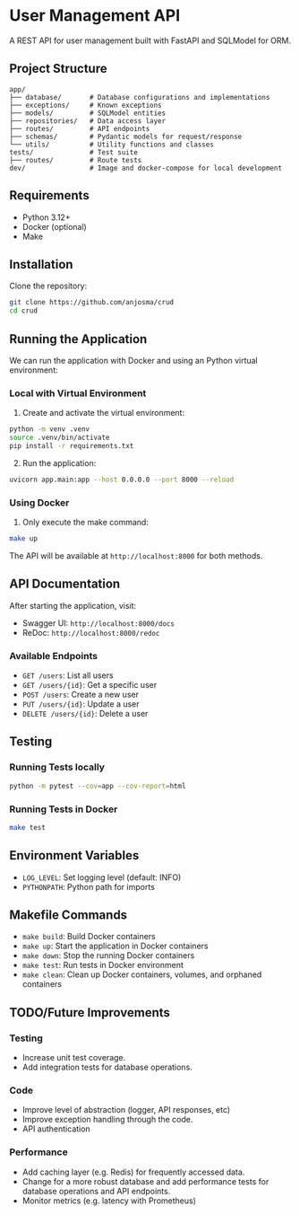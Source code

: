 # User Management API

A REST API for user management built with FastAPI and SQLModel for ORM.

## Project Structure

```
app/
├── database/       # Database configurations and implementations
├── exceptions/     # Known exceptions
├── models/         # SQLModel entities
├── repositories/   # Data access layer
├── routes/         # API endpoints
├── schemas/        # Pydantic models for request/response
└── utils/          # Utility functions and classes
tests/              # Test suite
├── routes/         # Route tests
dev/                # Image and docker-compose for local development
```

## Requirements

- Python 3.12+
- Docker (optional)
- Make

## Installation

Clone the repository:

```bash
git clone https://github.com/anjosma/crud
cd crud
```

## Running the Application

We can run the application with Docker and using an Python virtual environment:

### Local with Virtual Environment

1. Create and activate the virtual environment:

```bash
python -m venv .venv
source .venv/bin/activate
pip install -r requirements.txt
```

2. Run the application:

```bash
uvicorn app.main:app --host 0.0.0.0 --port 8000 --reload
```

### Using Docker

1. Only execute the make command:

```bash
make up
```

The API will be available at `http://localhost:8000` for both methods.

## API Documentation

After starting the application, visit:

- Swagger UI: `http://localhost:8000/docs`
- ReDoc: `http://localhost:8000/redoc`

### Available Endpoints

- `GET /users`: List all users
- `GET /users/{id}`: Get a specific user
- `POST /users`: Create a new user
- `PUT /users/{id}`: Update a user
- `DELETE /users/{id}`: Delete a user

## Testing

### Running Tests locally

```bash
python -m pytest --cov=app --cov-report=html
```

### Running Tests in Docker

```bash
make test
```

## Environment Variables

- `LOG_LEVEL`: Set logging level (default: INFO)
- `PYTHONPATH`: Python path for imports

## Makefile Commands

- `make build`: Build Docker containers
- `make up`: Start the application in Docker containers
- `make down`: Stop the running Docker containers
- `make test`: Run tests in Docker environment
- `make clean`: Clean up Docker containers, volumes, and orphaned containers

## TODO/Future Improvements

### Testing

- Increase unit test coverage.
- Add integration tests for database operations.

### Code

- Improve level of abstraction (logger, API responses, etc)
- Improve exception handling through the code.
- API authentication

### Performance

- Add caching layer (e.g. Redis) for frequently accessed data.
- Change for a more robust database and add performance tests for database operations and API endpoints.
- Monitor metrics (e.g. latency with Prometheus)
